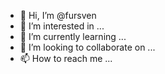 - 👋 Hi, I’m @fursven
- 👀 I’m interested in ...
- 🌱 I’m currently learning ...
- 💞️ I’m looking to collaborate on ...
- 📫 How to reach me ...

<!---
fursven/fursven is a ✨ special ✨ repository because its `README.md` (this file) appears on your GitHub profile.
You can click the Preview link to take a look at your changes.
--->
